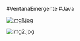 #VentanaEmergente 
#Java

[![img1.jpg](https://i.postimg.cc/pXcMPy0M/img1.jpg)](https://postimg.cc/gnhTDcFg) 

[![img2.jpg](https://i.postimg.cc/HLwZP5Tp/img2.jpg)](https://postimg.cc/sB24MMB8)



